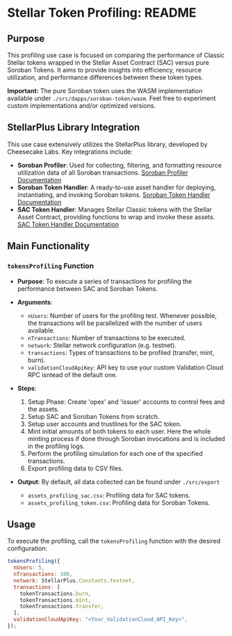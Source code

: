 # Stellar Token Profiling: README

## Purpose

This profiling use case is focused on comparing the performance of Classic Stellar tokens wrapped in the Stellar Asset Contract (SAC) versus pure Soroban Tokens. It aims to provide insights into efficiency, resource utilization, and performance differences between these token types.

**Important:** The pure Soroban token uses the WASM implementation available under `./src/dapps/soroban-token/wasm`. Feel free to experiment custom implementations and/or optimized versions.

## StellarPlus Library Integration

This use case extensively utilizes the StellarPlus library, developed by Cheesecake Labs. Key integrations include:

- **Soroban Profiler**: Used for collecting, filtering, and formatting resource utilization data of all Soroban transactions. [Soroban Profiler Documentation](https://cheesecake-labs.gitbook.io/stellar-plus/reference/utils/soroban-profiler)
- **Soroban Token Handler**: A ready-to-use asset handler for deploying, instantiating, and invoking Soroban tokens. [Soroban Token Handler Documentation](https://cheesecake-labs.gitbook.io/stellar-plus/reference/asset/stellar-asset-contract-handler)
- **SAC Token Handler**: Manages Stellar Classic tokens with the Stellar Asset Contract, providing functions to wrap and invoke these assets. [SAC Token Handler Documentation](https://cheesecake-labs.gitbook.io/stellar-plus/reference/asset/soroban-token-handler)

## Main Functionality

### `tokensProfiling` Function

- **Purpose**:
  To execute a series of transactions for profiling the performance between SAC and Soroban Tokens.

- **Arguments**:

  - `nUsers`: Number of users for the profiling test. Whenever possible, the transactions will be parallelized with the number of users available.
  - `nTransactions`: Number of transactions to be executed.
  - `network`: Stellar network configuration (e.g. testnet).
  - `transactions`: Types of transactions to be profiled (transfer, mint, burn).
  - `validationCloudApiKey`: API key to use your custom Validation Cloud RPC isntead of the default one.

- **Steps**:

  1. Setup Phase: Create 'opex' and 'issuer' accounts to control fees and the assets.
  2. Setup SAC and Soroban Tokens from scratch.
  3. Setup user accounts and trustlines for the SAC token.
  4. Mint initial amounts of both tokens to each user. Here the whole minting process if done through Soroban invocations and is included in the profiling logs.
  5. Perform the profiling simulation for each one of the specified transactions.
  6. Export profiling data to CSV files.

- **Output**:
  By default, all data collected can be found under `./src/export`
  - `assets_profiling_sac.csv`: Profiling data for SAC tokens.
  - `assets_profiling_token.csv`: Profiling data for Soroban Tokens.

## Usage

To execute the profiling, call the `tokensProfiling` function with the desired configuration:

```javascript
tokensProfiling({
  nUsers: 5,
  nTransactions: 100,
  network: StellarPlus.Constants.testnet,
  transactions: [
    tokenTransactions.burn,
    tokenTransactions.mint,
    tokenTransactions.transfer,
  ],
  validationCloudApiKey: "<Your_ValidationCloud_API_Key>",
});
```
